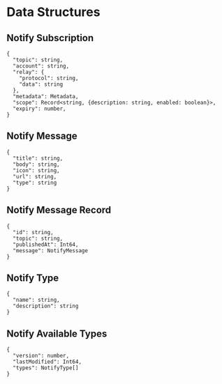 # Data Structures

## Notify Subscription

```jsonc
{
  "topic": string,
  "account": string,
  "relay": {
    "protocol": string,
    "data": string
  },
  "metadata": Metadata,
  "scope": Record<string, {description: string, enabled: boolean}>,
  "expiry": number,
}
```

## Notify Message

```jsonc
{
  "title": string,
  "body": string,
  "icon": string,
  "url": string,
  "type": string
}
```

## Notify Message Record

```jsonc
{
  "id": string,
  "topic": string,
  "publishedAt": Int64,
  "message": NotifyMessage
}
```

## Notify Type

```jsonc
{
  "name": string,
  "description": string
}
```

## Notify Available Types

```jsonc
{
  "version": number,
  "lastModified": Int64,
  "types": NotifyType[]
}
```
